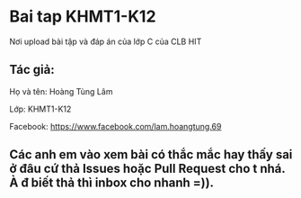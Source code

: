 # Bai tap KHMT1-K12
Nơi upload bài tập và đáp án của lớp C của CLB HIT

## Tác giả:
Họ và tên: Hoàng Tùng Lâm 

Lớp: KHMT1-K12

Facebook: https://www.facebook.com/lam.hoangtung.69

## Các anh em vào xem bài có thắc mắc hay thấy sai ở đâu cứ thả Issues hoặc Pull Request cho t nhá. À đ biết thả thì inbox cho nhanh =)). 
